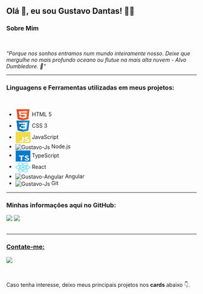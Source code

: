## Olá 👋, eu sou Gustavo Dantas! 👨‍💻

### Sobre Mim

<br>

*"Porque nos sonhos entramos num mundo inteiramente nosso. Deixe que mergulhe no mais profundo oceano ou flutue na mais alta nuvem - Alvo Dumbledore. 🧙"*

---

### Linguagens e Ferramentas utilizadas em meus projetos:

<div style="display: inline_block"><br>
  <ul>
    <li>
      <img align="center" alt="Gustavo-HTML" height="30" width="40" src="https://raw.githubusercontent.com/devicons/devicon/master/icons/html5/html5-original.svg">
      HTML 5
    </li>
    <li>
      <img align="center" alt="Gustavo-CSS" height="30" width="40" src="https://raw.githubusercontent.com/devicons/devicon/master/icons/css3/css3-original.svg">
      CSS 3
    </li>
    <li>
      <img align="center" alt="Gustavo-Js" height="30" width="40" src="https://raw.githubusercontent.com/devicons/devicon/master/icons/javascript/javascript-plain.svg">
      JavaScript
    </li>
    <li>
      <img align="center" alt="Gustavo-Js" height="30" width="40" src="https://cdn.jsdelivr.net/gh/devicons/devicon/icons/nodejs/nodejs-original.svg">
      Node.js
    </li>
    <li>
      <img align="center" alt="Gustavo-Ts" height="30" width="40" src="https://raw.githubusercontent.com/devicons/devicon/master/icons/typescript/typescript-plain.svg">
      TypeScript
    </li>
    <li>
      <img align="center" alt="Gustavo-React" height="30" width="40" src="https://raw.githubusercontent.com/devicons/devicon/master/icons/react/react-original.svg">
      React
    </li>
    <li>
      <img align="center" alt="Gustavo-Angular" height="30" width="40" src="https://cdn.jsdelivr.net/gh/devicons/devicon/icons/angularjs/angularjs-original.svg" />     
      Angular
    </li>
    <li>
      <img align="center" alt="Gustavo-Js" height="30" width="40" src="https://cdn.jsdelivr.net/gh/devicons/devicon/icons/git/git-original.svg">
      Git
    </li>
  </ul>
</div>

---

### Minhas informações aqui no GitHub:

<div>
<img height="180em" src="https://github-readme-stats.vercel.app/api?username=gustavomarim&show_icons=true&theme=tokyonight&include_all_commits=true&count_private=true"/>
<a href="https://github.com/gustavomarim">
<img height="180em" src="https://github-readme-stats.vercel.app/api/top-langs/?username=gustavomarim&hide=shell&layout=compact&langs_count=7&theme=tokyonight"/>
</div>
  
<br>
  
---

### Contate-me:

[<img src="https://img.shields.io/badge/linkedin-%230077B5.svg?&style=for-the-badge&logo=linkedin&logoColor=white" />](https://www.linkedin.com/in/gustavodantasmarim/) 

 <br>
  
 Caso tenha interesse, deixo meus principais projetos nos **cards** abaixo 👇.
